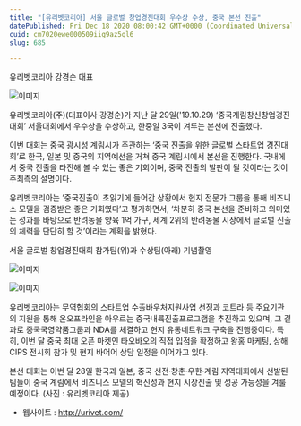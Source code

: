 ```yaml
---
title: "[유리벳코리아] 서울 글로벌 창업경진대회 우수상 수상, 중국 본선 진출"
datePublished: Fri Dec 18 2020 08:00:42 GMT+0000 (Coordinated Universal Time)
cuid: cm7020ewe000509iig9az5ql6
slug: 685

---
```



유리벳코리아 강경순 대표

![이미지](https://cdn.hashnode.com/res/hashnode/image/upload/v1739252458525/e0047a56-5508-4dd0-992f-91cc194c8b80.jpeg)

유리벳코리아(주)(대표이사 강경순)가 지난 달 29일('19.10.29) ‘중국계림창신창업경진대회’ 서울대회에서 우수상을 수상하고, 한중일 3국이 겨루는 본선에 진출했다.

이번 대회는 중국 광시성 계림시가 주관하는 ‘중국 진출을 위한 글로벌 스타트업 경진대회’로 한국, 일본 및 중국의 지역예선을 거쳐 중국 계림시에서 본선을 진행한다. 국내에서 중국 진출을 타진해 볼 수 있는 좋은 기회이며, 중국 진출의 발판이 될 것이라는 것이 주최측의 설명이다.

유리벳코리아는 ‘중국진출이 초읽기에 들어간 상황에서 현지 전문가 그룹을 통해 비즈니스 모델을 검증받은 좋은 기회였다’고 평가하면서, ‘차분히 중국 본선을 준비하고 의미있는 성과를 바탕으로 반려동물 양육 1억 가구, 세계 2위의 반려동물 시장에서 글로벌 진출의 체력을 단단히 할 것’이라는 계획을 밝혔다.

서울 글로벌 창업경진대회 참가팀(위)과 수상팀(아래) 기념촬영

![이미지](https://cdn.hashnode.com/res/hashnode/image/upload/v1739252460860/19c1a2a7-d487-4c92-aa50-80b001129fe6.jpeg)

![이미지](https://cdn.hashnode.com/res/hashnode/image/upload/v1739252463270/d26a66f4-2ff4-47fc-b724-8bbe0a4e35c5.jpeg)

유리벳코리아는 무역협회의 스타트업 수출바우처지원사업 선정과 코트라 등 주요기관의 지원을 통해 온오프라인을 아우르는 중국내륙진출프로그램을 추진하고 있으며, 그 결과로 중국국영약품그룹과 NDA를 체결하고 현지 유통네트워크 구축을 진행중이다. 특히, 이번 달 중국 최대 오픈 마켓인 타오바오의 직접 입점을 확정하고 왕홍 마케팅, 상해 CIPS 전시회 참가 및 현지 바어어 상담 일정을 이어가고 있다.

본선 대회는 이번 달 28일 한국과 일본, 중국 선전·창춘·우한·계림 지역대회에서 선발된 팀들이 중국 계림에서 비즈니스 모델의 혁신성과 현지 시장진출 및 성공 가능성을 겨룰 예정이다. (사진 : 유리벳코리아 제공)

* 웹사이트 : http://urivet.com/